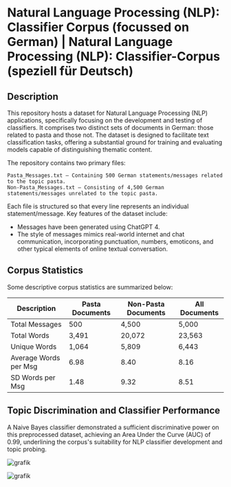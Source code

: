 # Natural Language Processing (NLP): Classifier Corpus (focussed on German) | Natural Language Processing (NLP): Classifier-Corpus (speziell für Deutsch)

## Description
This repository hosts a dataset for Natural Language Processing (NLP) applications, specifically focusing on the development and testing of classifiers. It comprises two distinct sets of documents in German: those related to pasta and those not. The dataset is designed to facilitate text classification tasks, offering a substantial ground for training and evaluating models capable of distinguishing thematic content.

The repository contains two primary files:

    Pasta_Messages.txt – Containing 500 German statements/messages related to the topic pasta.
    Non-Pasta_Messages.txt – Consisting of 4,500 German statements/messages unrelated to the topic pasta.

Each file is structured so that every line represents an individual statement/message. Key features of the dataset include:
- Messages have been generated using ChatGPT 4.
- The style of messages mimics real-world internet and chat communication, incorporating punctuation, numbers, emoticons, and other typical elements of online textual conversation.

## Corpus Statistics
Some descriptive corpus statistics are summarized below:

| Description           | Pasta Documents | Non-Pasta Documents | All Documents |
| --------------------- | --------------- | ------------------- | ------------- |
| Total Messages        |       500       |        4,500        |     5,000     |
| Total Words           |      3,491      |       20,072        |    23,563     |
| Unique Words          |      1,064      |        5,809        |     6,443     |
| Average Words per Msg |       6.98      |         8.40        |      8.16     |
| SD Words per Msg      |       1.48      |         9.32        |      8.51     |

## Topic Discrimination and Classifier Performance
A Naive Bayes classifier demonstrated a sufficient discriminative power on this preprocessed dataset, achieving an Area Under the Curve (AUC) of 0.99, underlining the corpus's suitability for NLP classifier development and topic probing.

![grafik](https://github.com/DataScienceFH/NLP_Classifier_Corpus_German/assets/129044997/36d9ac39-3dd4-4214-aeda-4ec536e0d21e)

![grafik](https://github.com/DataScienceFH/NLP_Classifier_Corpus_German/assets/129044997/b1474e8a-8c6c-48b0-b225-5f66b51ea8f1)
